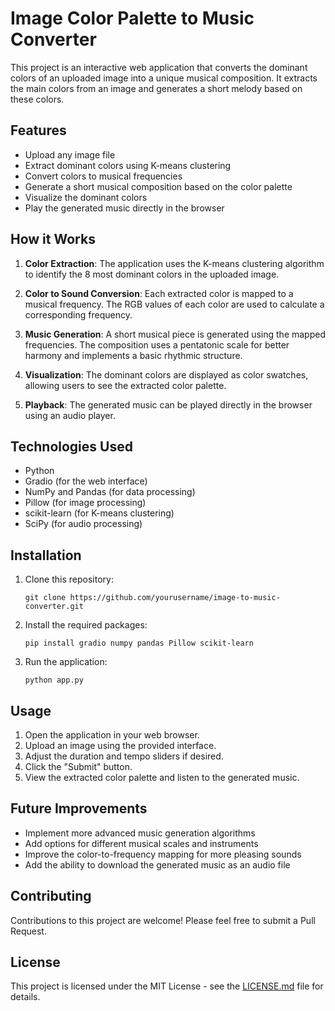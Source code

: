 # Image Color Palette to Music Converter

This project is an interactive web application that converts the dominant colors of an uploaded image into a unique musical composition. It extracts the main colors from an image and generates a short melody based on these colors.

## Features

- Upload any image file
- Extract dominant colors using K-means clustering
- Convert colors to musical frequencies
- Generate a short musical composition based on the color palette
- Visualize the dominant colors
- Play the generated music directly in the browser

## How it Works

1. **Color Extraction**: The application uses the K-means clustering algorithm to identify the 8 most dominant colors in the uploaded image.

2. **Color to Sound Conversion**: Each extracted color is mapped to a musical frequency. The RGB values of each color are used to calculate a corresponding frequency.

3. **Music Generation**: A short musical piece is generated using the mapped frequencies. The composition uses a pentatonic scale for better harmony and implements a basic rhythmic structure.

4. **Visualization**: The dominant colors are displayed as color swatches, allowing users to see the extracted color palette.

5. **Playback**: The generated music can be played directly in the browser using an audio player.

## Technologies Used

- Python
- Gradio (for the web interface)
- NumPy and Pandas (for data processing)
- Pillow (for image processing)
- scikit-learn (for K-means clustering)
- SciPy (for audio processing)

## Installation

1. Clone this repository:
   ```
   git clone https://github.com/yourusername/image-to-music-converter.git
   ```

2. Install the required packages:
   ```
   pip install gradio numpy pandas Pillow scikit-learn
   ```

3. Run the application:
   ```
   python app.py
   ```

## Usage

1. Open the application in your web browser.
2. Upload an image using the provided interface.
3. Adjust the duration and tempo sliders if desired.
4. Click the "Submit" button.
5. View the extracted color palette and listen to the generated music.

## Future Improvements

- Implement more advanced music generation algorithms
- Add options for different musical scales and instruments
- Improve the color-to-frequency mapping for more pleasing sounds
- Add the ability to download the generated music as an audio file

## Contributing

Contributions to this project are welcome! Please feel free to submit a Pull Request.

## License

This project is licensed under the MIT License - see the [LICENSE.md](LICENSE.md) file for details.
